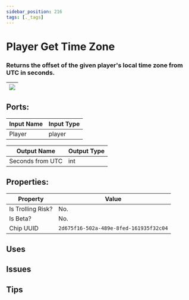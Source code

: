```yaml
---
sidebar_position: 216
tags: [._tags]
---
```


# Player Get Time Zone


### Returns the offset of the given player's local time zone from UTC in seconds.

| ![](https://images-ext-2.discordapp.net/external/MPmIaQzlEPmgGWlgi-WxBBXt0Bjv_zWPkg1y1f_sy3s/https/www.recroomcircuits.com/image/circuit/absolute-value?width=206&height=108) |
|-----|

## Ports:

| Input Name | Input Type |
|-----------|-----------|
| Player | player |

| Output Name | Output Type |
|-----------|-----------|
| Seconds from UTC | int |

## Properties:

| Property  | Value |
|-------------------|-----------|
| Is Trolling Risk? | No. |
| Is Beta? | No. |
| Chip UUID | `2d675f16-502a-489e-8fed-161935f32c04` |

## Uses

## Issues

## Tips